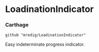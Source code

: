 # LoadinationIndicator

### Carthage
`github "mredig/LoadinationIndicator"`


Easy indeterminate progress indicator.
